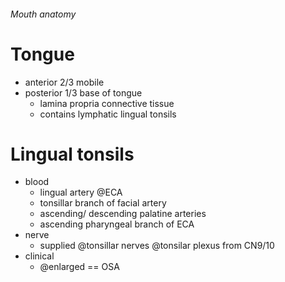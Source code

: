 ###### Mouth anatomy


# Tongue
- anterior 2/3 mobile
- posterior 1/3 base of tongue
    + lamina propria connective tissue
    + contains lymphatic lingual tonsils

# Lingual tonsils
- blood
    + lingual artery @ECA
    + tonsillar branch of facial artery
    + ascending/ descending palatine arteries
    + ascending pharyngeal branch of ECA
- nerve
    + supplied @tonsillar nerves @tonsilar plexus from CN9/10
- clinical
    + @enlarged == OSA